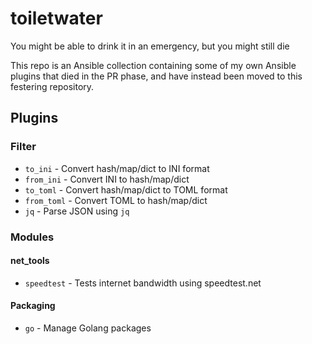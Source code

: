 # toiletwater
You might be able to drink it in an emergency, but you might still die

This repo is an Ansible collection containing some of my own Ansible plugins that died in the PR phase, and have instead been moved to this festering repository.

## Plugins

### Filter

* `to_ini` - Convert hash/map/dict to INI format
* `from_ini` - Convert INI to hash/map/dict
* `to_toml` - Convert hash/map/dict to TOML format
* `from_toml` - Convert TOML to hash/map/dict
* `jq` - Parse JSON using `jq`

### Modules

#### net_tools

* `speedtest` - Tests internet bandwidth using speedtest.net

#### Packaging

* `go` - Manage Golang packages
